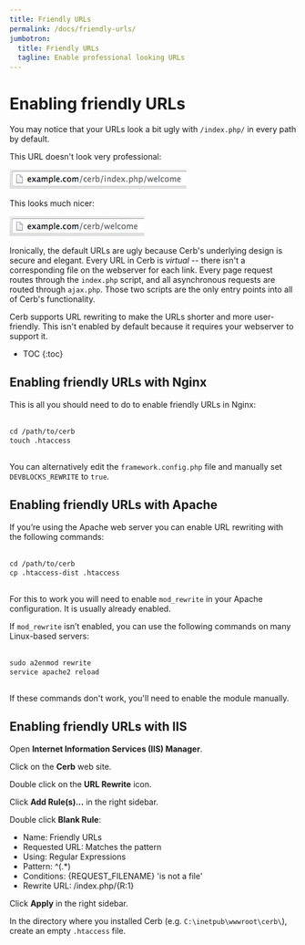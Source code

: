 ```yaml
---
title: Friendly URLs
permalink: /docs/friendly-urls/
jumbotron:
  title: Friendly URLs
  tagline: Enable professional looking URLs
---
```


# Enabling friendly URLs

You may notice that your URLs look a bit ugly with `/index.php/` in every path by default. 

This URL doesn't look very professional:
<div class="cerb-screenshot">
<img src="/assets/images/docs/friendly-urls/friendly_urls.png" class="screenshot">
</div>

This looks much nicer:
<div class="cerb-screenshot">
<img src="/assets/images/docs/friendly-urls/friendly_urls_done.png" class="screenshot">
</div>

Ironically, the default URLs are ugly because Cerb's underlying design is secure and elegant.  Every URL in Cerb is _virtual_ -- there isn't a corresponding file on the webserver for each link.  Every page request routes through the `index.php` script, and all asynchronous requests are routed through `ajax.php`.  Those two scripts are the only entry points into all of Cerb's functionality.

Cerb supports URL rewriting to make the URLs shorter and more user-friendly.  This isn't enabled by default because it requires your webserver to support it.

* TOC
{:toc}

## Enabling friendly URLs with Nginx

This is all you should need to do to enable friendly URLs in Nginx:

<pre class="command-line" data-user="user" data-host="host">
<code class="language-bash">
cd /path/to/cerb
touch .htaccess
</code>
</pre>

You can alternatively edit the `framework.config.php` file and manually set `DEVBLOCKS_REWRITE` to `true`.

## Enabling friendly URLs with Apache

If you’re using the Apache web server you can enable URL rewriting with the following commands:

<pre class="command-line" data-user="user" data-host="host">
<code class="language-bash">
cd /path/to/cerb
cp .htaccess-dist .htaccess
</code>
</pre>

For this to work you will need to enable `mod_rewrite` in your Apache configuration.  It is usually already enabled.

If `mod_rewrite` isn’t enabled, you can use the following commands on many Linux-based servers:

<pre class="command-line" data-user="user" data-host="host">
<code class="language-bash">
sudo a2enmod rewrite
service apache2 reload
</code>
</pre>

If these commands don't work, you'll need to enable the module manually.

## Enabling friendly URLs with IIS

Open **Internet Information Services (IIS) Manager**.

Click on the **Cerb** web site.

Double click on the **URL Rewrite** icon.

Click **Add Rule(s)...** in the right sidebar.

Double click **Blank Rule**:

  * Name: Friendly URLs
  * Requested URL: Matches the pattern
  * Using: Regular Expressions
  * Pattern: ^(.*)
  * Conditions: {REQUEST_FILENAME} 'is not a file'
  * Rewrite URL: /index.php/{R:1}

Click **Apply** in the right sidebar.

In the directory where you installed Cerb (e.g. `C:\inetpub\wwwroot\cerb\`), create an empty `.htaccess` file.